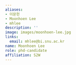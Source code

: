 ```yaml
---
aliases:
- 이문헌
- Moonhoen Lee
- mhlee
description: ''
image: images/moonhoen-lee.jpg
links:
  email: mhlee@bi.snu.ac.kr
name: Moonhoen Lee
role: phd-candidate
affiliation: S2W
---
```

